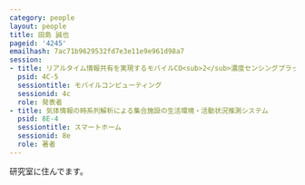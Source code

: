 ```yaml
---
category: people
layout: people
title: 田島 誠也
pageid: '4245'
emailhash: 7ac71b9629532fd7e3e11e9e961d98a7
session:
- title: リアルタイム情報共有を実現するモバイルCO<sub>2</sub>濃度センシングプラットフォーム
  psid: 4C-5
  sessiontitle: モバイルコンピューティング
  sessionid: 4c
  role: 発表者
- title: 気体情報の時系列解析による集合施設の生活環境・活動状況推測システム
  psid: 8E-4
  sessiontitle: スマートホーム
  sessionid: 8e
  role: 著者
---
```

研究室に住んでます。